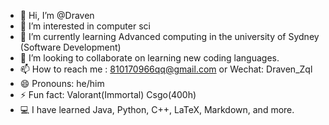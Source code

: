 - 👋 Hi, I’m @Draven
- 👀 I’m interested in computer sci
- 🌱 I’m currently learning Advanced computing in the university of Sydney (Software Development)
- 💞 I’m looking to collaborate on learning new coding languages.
- 📫 How to reach me : 810170966qq@gmail.com or Wechat: Draven_Zql
- 😄 Pronouns: he/him
- ⚡ Fun fact: Valorant(Immortal) Csgo(400h)
- 💻 I have learned Java, Python, C++, LaTeX, Markdown, and more.


<!---
DravenZ6256/DravenZ6256 is a ✨ special ✨ repository because its `README.md` (this file) appears on your GitHub profile.
You can click the Preview link to take a look at your changes.
--->
